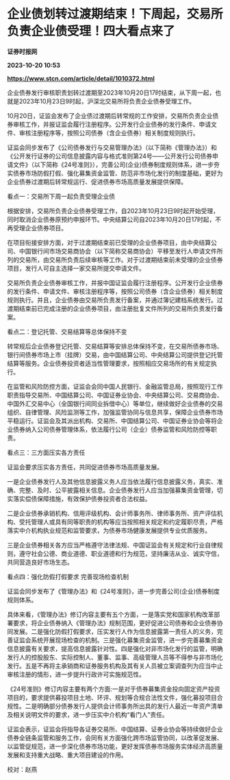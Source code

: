 # 企业债划转过渡期结束！下周起，交易所负责企业债受理！四大看点来了
**证券时报网**

**2023-10-20 10:53**

**https://www.stcn.com/article/detail/1010372.html**

企业债券发行审核职责划转过渡期至2023年10月20日17时结束，从下周一起，也就是2023年10月23日9时起，沪深北交易所将负责企业债券受理工作。

10月20日，证监会发布了企业债过渡期后转常规的工作安排，交易所负责企业债券审核工作，并报证监会履行注册程序。公开发行企业债券的发行条件、申请文件、审核注册程序等，按照公司债券（含企业债券）相关制度规则执行。

证监会同步发布了《公司债券发行与交易管理办法》（以下简称《管理办法》）和《公开发行证券的公司信息披露内容与格式准则第24号——公开发行公司债券申请文件》（以下简称《24号准则》），完善公司(企业)债券制度规则体系，进一步夯实债券市场防假打假、强化募集资金监管、防范非市场化发行的制度基础，更好为企业债券过渡期后转常规运行、促进债券市场高质量发展提供保障。

看点一：交易所下周一起负责受理企业债

根据安排，交易所负责企业债券受理工作，自2023年10月23日9时起开始受理，同时取消企业债券原预约申报环节。中央结算公司自2023年10月20日17时起，不再受理企业债券项目。

在项目衔接安排方面，对于过渡期结束前已受理的企业债券项目，由中央结算公司、中国银行间市场交易商协会（以下简称交易商协会）平移至发行人申请文件所列的交易所，由交易所负责后续审核等工作。对于过渡期结束前未受理的企业债券项目，发行人可自主选择一家交易所提交申请文件。

交易所负责企业债券审核工作，并报中国证监会履行注册程序。公开发行企业债券的发行条件、申请文件、审核注册程序等，按照公司债券（含企业债券）相关制度规则执行。并且，企业债券由交易所负责发行备案，并通过簿记建档系统发行。过渡期结束前已完成注册的企业债券项目，由注册批复文件所列的交易所负责发行备案。

看点二：登记托管、交易结算等总体保持不变

转常规后企业债券登记托管、交易结算等安排总体保持不变，在交易所债券市场、银行间债券市场上市（挂牌）交易，由中国结算公司、中央结算公司提供登记托管结算等服务。企业债券投资者适当性管理要求，按照相应交易场所的有关规定执行。

在监管和风险防控方面，证监会会同中国人民银行、金融监管总局，按照现行工作职责指导交易所、中国结算公司、中国证券业协会、中央结算公司、交易商协会、中国外汇交易中心（全国银行间同业拆借中心）等单位，继续做好企业债券的交易组织、自律管理、风险监测等工作，加强监管协同与信息共享，保障企业债券市场平稳运行。证监会及其派出机构、交易所、中国结算公司、中国证券业协会等将企业债券纳入公司债券管理体系，依法履行公司（企业）债券监管和风险防控等职责。

看点三：三方面压实各方责任

证监会要求压实各方责任，共同促进债券市场高质量发展。

一是企业债券发行人及其他信息披露义务人应当依法履行信息披露义务，真实、准确、完整、及时、公平披露相关信息。企业债券发行人应当加强募集资金管理，切实落实偿债保障措施，有效保护债券投资者合法权益。

二是企业债券承销机构、信用评级机构、会计师事务所、律师事务所、资产评估机构、受托管理人或具有同等职责的机构等应当按照相关规定和约定履职尽责，严格落实中介机构执业规范和监管要求，为债券市场健康发展提供专业优质服务。

三是企业债券相关各方应当严格遵守法律法规、中国证监会有关规定和行业自律规则，遵守社会公德、商业道德、职业道德和行为规范，坚持廉洁从业、诚实守信，共同营造良好市场生态。

看点四：强化防假打假要求 完善现场检查机制

证监会同步发布了《管理办法》和《24号准则》，进一步完善公司(企业)债券制度规则体系。

具体来看，《管理办法》修订内容主要有五个方面，一是落实党和国家机构改革部署要求，将企业债券纳入《管理办法》规制范围，更好促进公司债券和企业债券协同发展。二是强化防假打假要求，压实发行人作为信息披露第一责任人的义务，完善证监会系统开展现场检查的机制。三是强化募集资金监管，进一步完善募集资金信息披露有关要求，提高信息披露针对性。四是强化对非市场化发行的监管，明确发行人的控股股东、实际控制人、董事、监事、高级管理人员等不得参与非市场化发行。五是不再将主承销商和证券服务机构及其有关人员被立案调查列为应当中止审核注册的情形，进一步提升行政许可实施规范性。

《24号准则》修订内容主要有两个方面:一是对于债券募集资金投向固定资产投资项目的，要求提供募投项目土地、环评、规划等合规合法性文件，强化募投项目合规性。二是明确部分债券发行人提供会计师事务所出具的发行人最近一年资产清单及相关说明文件的要求，进一步压实中介机构“看门人”责任。

证监会表示，证监会将指导各证券交易所、中国结算、证券业协会等持续做好企业债券全链条监管和服务工作，会同有关方面强化跨市场监管协同，以改革促发展、以监管促规范，进一步深化债券市场功能，更好发挥债券市场服务实体经济高质量发展和支持重大战略、重大项目建设的作用。

  

校对：赵燕